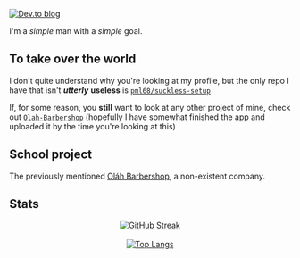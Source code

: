 [![Dev.to blog](https://img.shields.io/badge/dev.to-0A0A0A?style=for-the-badge&logo=dev.to&logoColor=white)](https://dev.to/pml68)

I'm a *simple* man with a *simple* goal.

## To take over the world

I don't quite understand why you're looking at my profile, but the only repo I have that isn't ***utterly*** **useless** is [`pml68/suckless-setup`](https://github.com/pml68/suckless-setup)

If, for some reason, you **still** want to look at any other project of mine, check out [`Olah-Barbershop`](https://github.com/Olah-Barbershop) (hopefully I have somewhat finished the app and uploaded it by the time you're looking at this)

## School project

The previously mentioned [Oláh Barbershop](https://linktr.ee/olahbarbershop), a non-existent company.

## Stats

<div align="center">
  
[![GitHub Streak](http://github-readme-streak-stats.herokuapp.com?user=pml68&theme=tokyonight&hide_border=true&date_format=%5BY%20%5DM%20j&hide_longest_streak=true)](https://git.io/streak-stats)
<br>
<br>
[![Top Langs](https://github-readme-stats.vercel.app/api/top-langs/?username=pml68&layout=compact&theme=tokyonight&hide_border=true)](https://github.com/anuraghazra/github-readme-stats)

</div>
